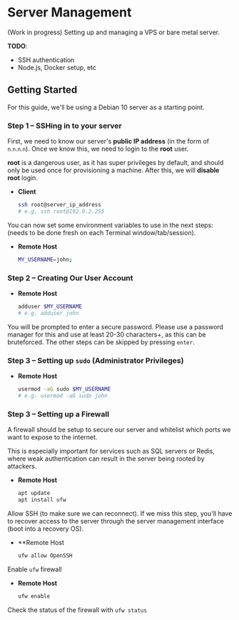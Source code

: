 # Server Management

(Work in progress) Setting up and managing a VPS or bare metal server.

**TODO**:
- SSH authentication
- Node.js, Docker setup, etc

## Getting Started

For this guide, we'll be using a Debian 10 server as a starting point.

### Step 1 – SSHing in to your server

First, we need to know our server's **public IP address** (in the form of `n`.`n`.`n`.`n`). Once we know this, we need to login to the **root** user.

**root** is a dangerous user, as it has super privileges by default, and should only be used once for provisioning a machine. After this, we will **disable root** login.

- **Client**

  ```bash
  ssh root@server_ip_address
  # e.g. ssh root@192.0.2.255
  ```

You can now set some environment variables to use in the next steps: (needs to be done fresh on each Terminal window/tab/session).

- **Remote Host**

  ```bash
  MY_USERNAME=john;

  ```

### Step 2 – Creating Our User Account

- **Remote Host**

  ```bash
  adduser $MY_USERNAME
  # e.g. adduser john
  ```

You will be prompted to enter a secure password. Please use a password manager for this and use at least 20-30 characters+, as this can be bruteforced. The other steps can be skipped by pressing `enter`.

### Step 3 – Setting up `sudo` (Administrator Privileges)

- **Remote Host**

  ```bash
  usermod -aG sudo $MY_USERNAME
  # e.g. usermod -aG sudo john
  ```

### Step 3 – Setting up a Firewall

A firewall should be setup to secure our server and whitelist which ports we want to expose to the internet.

This is especially important for services such as SQL servers or Redis, where weak authentication can result in the server being rooted by attackers.

- **Remote Host**

  ```sh
  apt update
  apt install ufw
  ```

Allow SSH (to make sure we can reconnect). If we miss this step, you'll have to recover access to the server through the server management interface (boot into a recovery OS).

- **Remote Host

  ```sh
  ufw allow OpenSSH
  ```

Enable `ufw` firewall

- **Remote Host**
  ```sh
  ufw enable
  ```

Check the status of the firewall with `ufw status`

